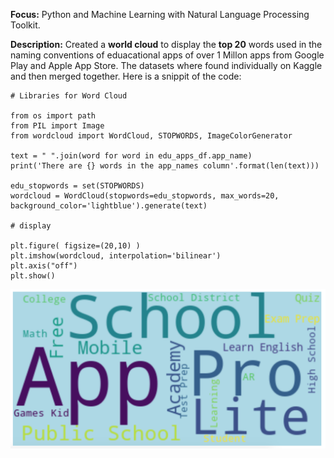 **Focus:** Python and Machine Learning with Natural Language Processing Toolkit.

**Description:** Created a **world cloud** to display the **top 20** words used in the naming conventions of eduacational apps of over 1 Millon apps from Google Play and Apple App Store. The datasets where found individually on Kaggle and then merged together. Here is a snippit of the code:

```
# Libraries for Word Cloud

from os import path
from PIL import Image
from wordcloud import WordCloud, STOPWORDS, ImageColorGenerator

text = " ".join(word for word in edu_apps_df.app_name)
print('There are {} words in the app_names column'.format(len(text)))

edu_stopwords = set(STOPWORDS)
wordcloud = WordCloud(stopwords=edu_stopwords, max_words=20, background_color='lightblue').generate(text)

# display

plt.figure( figsize=(20,10) )
plt.imshow(wordcloud, interpolation='bilinear')
plt.axis("off")
plt.show()

```

![Image](data_science/images/AppName_WorldC.png)
